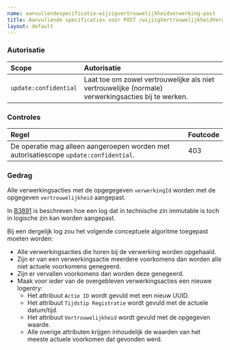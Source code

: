 ```yaml
---
name: aanvullendespecificatie-wijzigvertrouwelijkheidverwerking-post
title: Aanvullende specificaties voor POST /wijzigVertrouwelijkheidVerwerking
layout: default
---
```



### Autorisatie

| Scope | Autorisatie | 
| :---- | :---- |
| `update:confidential` | Laat toe om zowel vertrouwelijke als niet vertrouwelijke (normale) verwerkingsacties bij te werken.


### Controles

| Regel | Foutcode |
| :---- | :---- |
| De operatie mag alleen aangeroepen worden met autorisatiescope `update:confidential`. | 403 |


### Gedrag
Alle verwerkingsacties met de opgegegeven `verwerkingId` worden met de opgegeven `vertrouwelijkheid` aangepast.

In [B3891](../achtergronddocumentatie/ontwerp/artefacten/3891.md) is beschreven hoe een log dat in technische zin immutable is toch in logische zin kan worden aangepast.

Bij een dergelijk log zou het volgende conceptuele algoritme toegepast moeten worden:
* Alle verwerkingsacties die horen bij de verwerking worden opgehaald.
* Zijn er van een verwerkingsactie meerdere voorkomens dan worden alle niet actuele voorkomens genegeerd.
* Zijn er vervallen voorkomens dan worden deze genegeerd.
* Maak voor ieder van de overgebleven verwerkingsacties een nieuwe logentry:
    * Het attribuut `Actie ID` wordt gevuld met een nieuw UUID.
    * Het attribuut `Tijdstip Registratie` wordt gevuld met de actuele datum/tijd.
	* Het attribuut `Vertrouwelijkheid` wordt gevuld met de opgegeven waarde.
    * Alle overige attributen krijgen inhoudelijk de waarden van het meeste actuele voorkomen dat gevonden werd.
